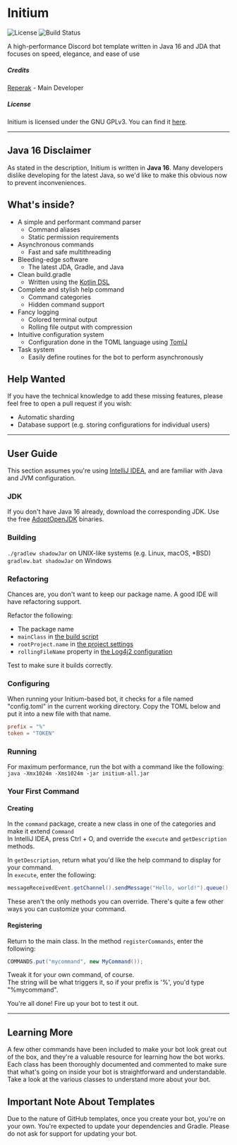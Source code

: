 # Initium
![License](https://img.shields.io/github/license/zorroware/initium?style=flat-square)
![Build Status](https://img.shields.io/github/workflow/status/zorroware/initium/Gradle%20CI?style=flat-square)

A high-performance Discord bot template written in Java 16 and JDA that focuses on speed, elegance, and ease of use

##### Credits
[Reperak](https://github.com/ReperakPro) - Main Developer

##### License
Initium is licensed under the GNU GPLv3. You can find it [here](LICENSE).
____

## Java 16 Disclaimer
As stated in the description, Initium is written in **Java 16**.
Many developers dislike developing for the latest Java, so we'd like to make this obvious now to prevent inconveniences.

## What's inside?
* A simple and performant command parser
  * Command aliases
  * Static permission requirements
* Asynchronous commands
  * Fast and safe multithreading
* Bleeding-edge software
  * The latest JDA, Gradle, and Java
* Clean build.gradle
  * Written using the [Kotlin DSL](https://docs.gradle.org/current/userguide/kotlin_dsl.html)
* Complete and stylish help command
  * Command categories
  * Hidden command support
* Fancy logging
  * Colored terminal output 
  * Rolling file output with compression
* Intuitive configuration system
  * Configuration done in the TOML language using [TomlJ](https://github.com/tomlj/tomlj)
* Task system
  * Easily define routines for the bot to perform asynchronously

## Help Wanted
If you have the technical knowledge to add these missing features, please feel free to open a pull request if you wish:
* Automatic sharding
* Database support (e.g. storing configurations for individual users)
____

## User Guide
This section assumes you're using [IntelliJ IDEA](https://www.jetbrains.com/idea), and are familiar with Java and JVM configuration.

### JDK
If you don't have Java 16 already, download the corresponding JDK. Use the free [AdoptOpenJDK](https://adoptopenjdk.net/?variant=openjdk16&jvmVariant=hotspot) binaries.

### Building
`./gradlew shadowJar` on UNIX-like systems (e.g. Linux, macOS, *BSD)<br>
`gradlew.bat shadowJar` on Windows

### Refactoring
Chances are, you don't want to keep our package name. A good IDE will have refactoring support.

Refactor the following:
* The package name
* `mainClass` in [the build script](build.gradle.kts)
* `rootProject.name` in [the project settings](settings.gradle.kts)
* `rollingFileName` property in [the Log4j2 configuration](src/main/resources/log4j2.xml)

Test to make sure it builds correctly.

### Configuring
When running your Initium-based bot, it checks for a file named "config.toml" in the current working directory. Copy the TOML below and put it into a new file with that name.
```toml
prefix = "%"
token = "TOKEN"
```

### Running
For maximum performance, run the bot with a command like the following:<br>
`java -Xmx1024m -Xms1024m -jar initium-all.jar`

### Your First Command
#### Creating
In the `command` package, create a new class in one of the categories and make it extend `Command`<br>
In IntelliJ IDEA, press Ctrl + O, and override the `execute` and `getDescription` methods.

In `getDescription`, return what you'd like the help command to display for your command.<br>
In `execute`, enter the following:
```java
messageReceivedEvent.getChannel().sendMessage("Hello, world!").queue();
```

These aren't the only methods you can override. There's quite a few other ways you can customize your command.

#### Registering
Return to the main class. In the method `registerCommands`, enter the following:
```java
COMMANDS.put("mycommand", new MyCommand());
```
Tweak it for your own command, of course.<br>
The string will be what triggers it, so if your prefix is '%', you'd type "%mycommand".

You're all done! Fire up your bot to test it out.
____

## Learning More
A few other commands have been included to make your bot look great out of the box,
and they're a valuable resource for learning how the bot works. Each class has been thoroughly documented and commented
to make sure that what's going on inside your bot is straightforward and understandable.
Take a look at the various classes to understand more about your bot.

## Important Note About Templates
Due to the nature of GitHub templates, once you create your bot, you're on your own.
You're expected to update your dependencies and Gradle. Please do not ask for support for updating your bot.
